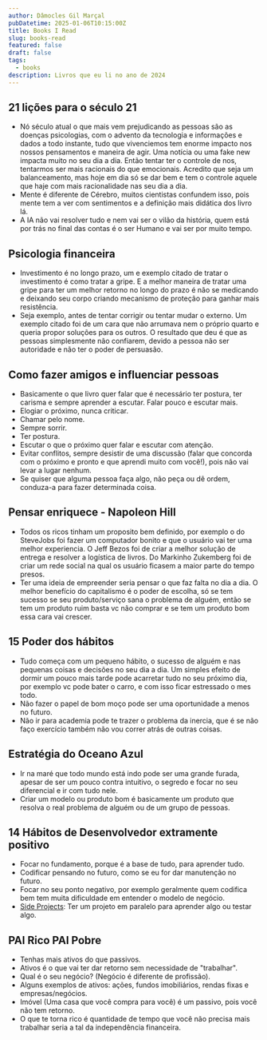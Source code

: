 ```yaml
---
author: Dâmocles Gil Marçal
pubDatetime: 2025-01-06T10:15:00Z
title: Books I Read
slug: books-read
featured: false
draft: false
tags:
  - books
description: Livros que eu li no ano de 2024
---
```


## 21 lições para o século 21

- Nó século atual o que mais vem prejudicando as pessoas são as doenças psicologias, com o advento da tecnologia e informações e dados a todo instante, tudo que vivenciemos tem enorme impacto nos nossos pensamentos e maneira de agir. Uma notícia ou uma fake new impacta muito no seu dia a dia. Então tentar ter o controle de nos, tentarmos ser mais racionais do que emocionais. Acredito que seja um balanceamento, mas hoje em dia só se dar bem e tem o controle aquele que haje com mais racionalidade nas seu dia a dia.
- Mente é diferente de Cérebro, muitos cientistas confundem isso, pois mente tem a ver com sentimentos e a definição mais didática dos livro lá.
- A IA não vai resolver tudo e nem vai ser o vilão da história, quem está por trás no final das contas é o ser Humano e vai ser por muito tempo.

## Psicologia financeira

- Investimento é no longo prazo, um e exemplo citado de tratar o investimento é como tratar a gripe. E a melhor maneira de tratar uma gripe para ter um melhor retorno no longo do prazo é não se medicando e deixando seu corpo criando mecanismo de proteção para ganhar mais resistência.
- Seja exemplo, antes de tentar corrigir ou tentar mudar o externo. Um exemplo citado foi de um cara que não arrumava nem o próprio quarto e queria propor soluções para os outros. O resultado que deu é que as pessoas simplesmente não confiarem, devido a pessoa não ser autoridade e não ter o poder de persuasão.

## Como fazer amigos e influenciar pessoas

- Basicamente o que livro quer falar que é necessário ter postura, ter carisma e sempre aprender a escutar. Falar pouco e escutar mais.
- Elogiar o próximo, nunca criticar.
- Chamar pelo nome.
- Sempre sorrir.
- Ter postura.
- Escutar o que o próximo quer falar e escutar com atenção.
- Evitar conflitos, sempre desistir de uma discussão (falar que concorda com o próximo e pronto e que aprendi muito com você!), pois não vai levar a lugar nenhum.
- Se quiser que alguma pessoa faça algo, não peça ou dê ordem, conduza-a para fazer determinada coisa.

## Pensar enriquece - Napoleon Hill

- Todos os ricos tinham um proposito bem definido, por exemplo o do SteveJobs foi fazer um computador bonito e que o usuário vai ter uma melhor experiencia. O Jeff Bezos foi de criar a melhor solução de entrega e resolver a logística de livros. Do Markinho Zukemberg foi de criar um rede social na qual os usuário ficasem a maior parte do tempo presos.
- Ter uma ideia de empreender seria pensar o que faz falta no dia a dia. O melhor benefício do capitalismo é o poder de escolha, só se tem sucesso se seu produto/serviço sana o problema de alguém, então se tem um produto ruim basta vc não comprar e se tem um produto bom essa cara vai crescer.

## 15 Poder dos hábitos

- Tudo começa com um pequeno hábito, o sucesso de alguém e nas pequenas coisas e decisões no seu dia a dia. Um simples efeito de dormir um pouco mais tarde pode acarretar tudo no seu próximo dia, por exemplo vc pode bater o carro, e com isso ficar estressado o mes todo.
- Não fazer o papel de bom moço pode ser uma oportunidade a menos no futuro.
- Não ir para academia pode te trazer o problema da inercia, que é se não faço exercício também não vou correr atrás de outras coisas.

## Estratégia do Oceano Azul

- Ir na maré que todo mundo está indo pode ser uma grande furada, apesar de ser um pouco contra intuitivo, o segredo e focar no seu diferencial e ir com tudo nele.
- Criar um modelo ou produto bom é basicamente um produto que resolva o real problema de alguém ou de um grupo de pessoas.

## 14 Hábitos de Desenvolvedor extramente positivo

- Focar no fundamento, porque é a base de tudo, para aprender tudo.
- Codificar pensando no futuro, como se eu for dar manutenção no futuro.
- Focar no seu ponto negativo, por exemplo geralmente quem codifica bem tem muita dificuldade em entender o modelo de negócio.
- [Side Projects](somes-ideias.md): Ter um projeto em paralelo para aprender algo ou testar algo.

## PAI Rico PAI Pobre

- Tenhas mais ativos do que passivos.
- Ativos é o que vai ter dar retorno sem necessidade de "trabalhar".
- Qual é o seu negócio? (Negócio é diferente de profissão).
- Alguns exemplos de ativos: ações, fundos imobiliários, rendas fixas e empresas/negócios.
- Imóvel (Uma casa que você compra para você) é um passivo, pois você não tem retorno.
- O que te torna rico é quantidade de tempo que você não precisa mais trabalhar seria a tal da independência financeira.
